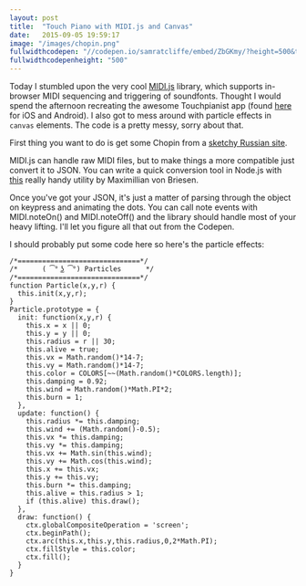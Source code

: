 ```yaml
---
layout: post
title:  "Touch Piano with MIDI.js and Canvas"
date:   2015-09-05 19:59:17
image: "/images/chopin.png"
fullwidthcodepen: "//codepen.io/samratcliffe/embed/ZbGKmy/?height=500&theme-id=17355&default-tab=result"
fullwidthcodepenheight: "500"
---
```


Today I stumbled upon the very cool <a href="http://mudcu.be/midi-js/">MIDI.js</a> library, which supports in-browser MIDI sequencing and triggering of soundfonts. Thought I would spend the afternoon recreating the awesome Touchpianist app (found <a href="http://touchpianist.com/presskit/index.html">here</a> for iOS and Android). I also got to mess around with particle effects in `canvas` elements. The code is a pretty messy, sorry about that.

First thing you want to do is get some Chopin from a <a href="http://nusmax.ru/index.php/synthesia/contentall-comcontent-views/category-list/chopin-nocturne-e-flat-major-op-9-no-2">sketchy Russian site</a>. 

MIDI.js can handle raw MIDI files, but to make things a more compatible just convert it to JSON. You can write a quick conversion tool in Node.js with <a href="https://github.com/mobyvb/midi-converter">this</a> really handy utility by Maximillian von Briesen.

Once you've got your JSON, it's just a matter of parsing through the object on keypress and animating the dots. You can call note events with MIDI.noteOn() and MIDI.noteOff() and the library should handle most of your heavy lifting. I'll let you figure all that out from the Codepen. 

I should probably put some code here so here's the particle effects:

```
/*==============================*/
/*      ( ͡° ͜ʖ ͡°) Particles      */
/*==============================*/
function Particle(x,y,r) {
  this.init(x,y,r);
}
Particle.prototype = {
  init: function(x,y,r) {
    this.x = x || 0;
    this.y = y || 0;
    this.radius = r || 30;
    this.alive = true;
    this.vx = Math.random()*14-7;
    this.vy = Math.random()*14-7;
    this.color = COLORS[~~(Math.random()*COLORS.length)];
    this.damping = 0.92;
    this.wind = Math.random()*Math.PI*2;
    this.burn = 1;
  },
  update: function() {
    this.radius *= this.damping;
    this.wind += (Math.random()-0.5);
    this.vx *= this.damping;
    this.vy *= this.damping;
    this.vx += Math.sin(this.wind);
    this.vy += Math.cos(this.wind);
    this.x += this.vx;
    this.y += this.vy;
    this.burn *= this.damping;
    this.alive = this.radius > 1;
    if (this.alive) this.draw();
  },
  draw: function() {
    ctx.globalCompositeOperation = 'screen';
    ctx.beginPath();
    ctx.arc(this.x,this.y,this.radius,0,2*Math.PI);
    ctx.fillStyle = this.color;
    ctx.fill();
  }
}
```